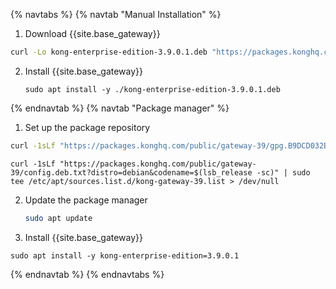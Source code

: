 {% navtabs %}
{% navtab "Manual Installation" %}
1. Download {{site.base_gateway}}
```sh
curl -Lo kong-enterprise-edition-3.9.0.1.deb "https://packages.konghq.com/public/gateway-39/deb/debian/pool/bullseye/main/k/ko/kong-enterprise-edition_3.9.0.1/kong-enterprise-edition_3.9.0.1_$(dpkg --print-architecture).deb"
```

2. Install {{site.base_gateway}}
    ```
    sudo apt install -y ./kong-enterprise-edition-3.9.0.1.deb
    ```
{% endnavtab %}
{% navtab "Package manager" %}
1. Set up the package repository
```sh
curl -1sLf "https://packages.konghq.com/public/gateway-39/gpg.B9DCD032B1696A89.key" |  gpg --dearmor | sudo tee /usr/share/keyrings/kong-gateway-39-archive-keyring.gpg > /dev/null
```
```
curl -1sLf "https://packages.konghq.com/public/gateway-39/config.deb.txt?distro=debian&codename=$(lsb_release -sc)" | sudo tee /etc/apt/sources.list.d/kong-gateway-39.list > /dev/null
```
2. Update the package manager

    ```sh
    sudo apt update
    ```

3. Install {{site.base_gateway}}
```
sudo apt install -y kong-enterprise-edition=3.9.0.1
```
{% endnavtab %}
{% endnavtabs %}